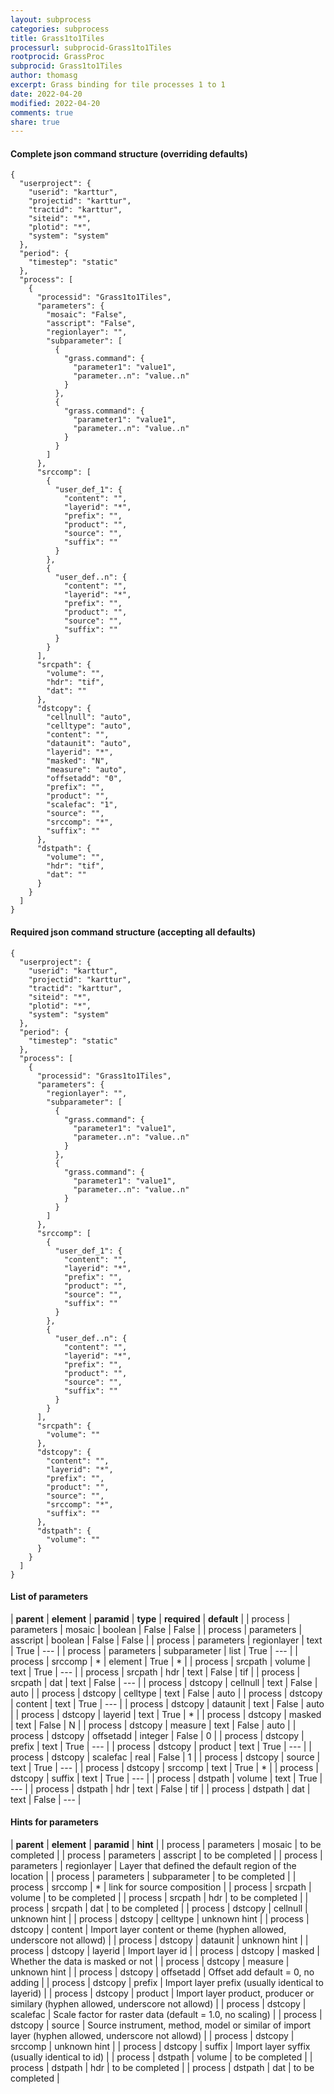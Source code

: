 ```yaml
---
layout: subprocess
categories: subprocess
title: Grass1to1Tiles
processurl: subprocid-Grass1to1Tiles
rootprocid: GrassProc
subprocid: Grass1to1Tiles
author: thomasg
excerpt: Grass binding for tile processes 1 to 1
date: 2022-04-20
modified: 2022-04-20
comments: true
share: true
---
```


#### Complete json command structure (overriding defaults)
```
{
  "userproject": {
    "userid": "karttur",
    "projectid": "karttur",
    "tractid": "karttur",
    "siteid": "*",
    "plotid": "*",
    "system": "system"
  },
  "period": {
    "timestep": "static"
  },
  "process": [
    {
      "processid": "Grass1to1Tiles",
      "parameters": {
        "mosaic": "False",
        "asscript": "False",
        "regionlayer": "",
        "subparameter": [
          {
            "grass.command": {
              "parameter1": "value1",
              "parameter..n": "value..n"
            }
          },
          {
            "grass.command": {
              "parameter1": "value1",
              "parameter..n": "value..n"
            }
          }
        ]
      },
      "srccomp": [
        {
          "user_def_1": {
            "content": "",
            "layerid": "*",
            "prefix": "",
            "product": "",
            "source": "",
            "suffix": ""
          }
        },
        {
          "user_def..n": {
            "content": "",
            "layerid": "*",
            "prefix": "",
            "product": "",
            "source": "",
            "suffix": ""
          }
        }
      ],
      "srcpath": {
        "volume": "",
        "hdr": "tif",
        "dat": ""
      },
      "dstcopy": {
        "cellnull": "auto",
        "celltype": "auto",
        "content": "",
        "dataunit": "auto",
        "layerid": "*",
        "masked": "N",
        "measure": "auto",
        "offsetadd": "0",
        "prefix": "",
        "product": "",
        "scalefac": "1",
        "source": "",
        "srccomp": "*",
        "suffix": ""
      },
      "dstpath": {
        "volume": "",
        "hdr": "tif",
        "dat": ""
      }
    }
  ]
}
```
#### Required json command structure (accepting all defaults)
```
{
  "userproject": {
    "userid": "karttur",
    "projectid": "karttur",
    "tractid": "karttur",
    "siteid": "*",
    "plotid": "*",
    "system": "system"
  },
  "period": {
    "timestep": "static"
  },
  "process": [
    {
      "processid": "Grass1to1Tiles",
      "parameters": {
        "regionlayer": "",
        "subparameter": [
          {
            "grass.command": {
              "parameter1": "value1",
              "parameter..n": "value..n"
            }
          },
          {
            "grass.command": {
              "parameter1": "value1",
              "parameter..n": "value..n"
            }
          }
        ]
      },
      "srccomp": [
        {
          "user_def_1": {
            "content": "",
            "layerid": "*",
            "prefix": "",
            "product": "",
            "source": "",
            "suffix": ""
          }
        },
        {
          "user_def..n": {
            "content": "",
            "layerid": "*",
            "prefix": "",
            "product": "",
            "source": "",
            "suffix": ""
          }
        }
      ],
      "srcpath": {
        "volume": ""
      },
      "dstcopy": {
        "content": "",
        "layerid": "*",
        "prefix": "",
        "product": "",
        "source": "",
        "srccomp": "*",
        "suffix": ""
      },
      "dstpath": {
        "volume": ""
      }
    }
  ]
}
```
#### List of parameters

| **parent** | **element** | **paramid** | **type** | **required** | **default** |
| process | parameters | mosaic | boolean | False | False |
| process | parameters | asscript | boolean | False | False |
| process | parameters | regionlayer | text | True | --- |
| process | parameters | subparameter | list | True | --- |
| process | srccomp | * | element | True | * |
| process | srcpath | volume | text | True | --- |
| process | srcpath | hdr | text | False | tif |
| process | srcpath | dat | text | False | --- |
| process | dstcopy | cellnull | text | False | auto |
| process | dstcopy | celltype | text | False | auto |
| process | dstcopy | content | text | True | --- |
| process | dstcopy | dataunit | text | False | auto |
| process | dstcopy | layerid | text | True | * |
| process | dstcopy | masked | text | False | N |
| process | dstcopy | measure | text | False | auto |
| process | dstcopy | offsetadd | integer | False | 0 |
| process | dstcopy | prefix | text | True | --- |
| process | dstcopy | product | text | True | --- |
| process | dstcopy | scalefac | real | False | 1 |
| process | dstcopy | source | text | True | --- |
| process | dstcopy | srccomp | text | True | * |
| process | dstcopy | suffix | text | True | --- |
| process | dstpath | volume | text | True | --- |
| process | dstpath | hdr | text | False | tif |
| process | dstpath | dat | text | False | --- |

#### Hints for parameters

| **parent** | **element** | **paramid** | **hint** |
| process | parameters | mosaic | to be completed |
| process | parameters | asscript | to be completed |
| process | parameters | regionlayer | Layer that defined the default region of the location |
| process | parameters | subparameter | to be completed |
| process | srccomp | * | link for source composition |
| process | srcpath | volume | to be completed |
| process | srcpath | hdr | to be completed |
| process | srcpath | dat | to be completed |
| process | dstcopy | cellnull | unknown hint |
| process | dstcopy | celltype | unknown hint |
| process | dstcopy | content | Import layer content or theme (hyphen allowed, underscore not allowd) |
| process | dstcopy | dataunit | unknown hint |
| process | dstcopy | layerid | Import layer id |
| process | dstcopy | masked | Whether the data is masked or not |
| process | dstcopy | measure | unknown hint |
| process | dstcopy | offsetadd | Offset add default = 0, no adding |
| process | dstcopy | prefix | Import layer prefix (usually identical to layerid) |
| process | dstcopy | product | Import layer product, producer or similary (hyphen allowed, underscore not allowd) |
| process | dstcopy | scalefac | Scale factor for raster data (default = 1.0, no scaling) |
| process | dstcopy | source | Source instrument, method, model or similar of import layer (hyphen allowed, underscore not allowd) |
| process | dstcopy | srccomp | unknown hint |
| process | dstcopy | suffix | Import layer syffix (usually identical to id) |
| process | dstpath | volume | to be completed |
| process | dstpath | hdr | to be completed |
| process | dstpath | dat | to be completed |
